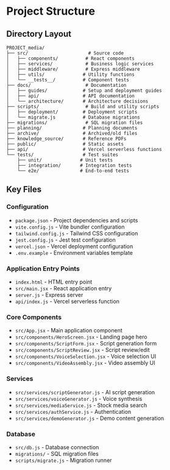 # Project Structure

## Directory Layout

```
PROJECT_media/
├── src/                      # Source code
│   ├── components/          # React components
│   ├── services/            # Business logic services
│   ├── middleware/          # Express middleware
│   ├── utils/              # Utility functions
│   └── __tests__/          # Component tests
├── docs/                    # Documentation
│   ├── guides/             # Setup and deployment guides
│   ├── api/                # API documentation
│   └── architecture/       # Architecture decisions
├── scripts/                 # Build and utility scripts
│   ├── deployment/         # Deployment scripts
│   └── migrate.js          # Database migrations
├── migrations/              # SQL migration files
├── planning/               # Planning documents
├── archive/                # Archived/old files
├── knowledge_source/       # Reference PDFs
├── public/                 # Static assets
├── api/                    # Vercel serverless functions
└── tests/                  # Test suites
    ├── unit/              # Unit tests
    ├── integration/       # Integration tests
    └── e2e/               # End-to-end tests
```

## Key Files

### Configuration
- `package.json` - Project dependencies and scripts
- `vite.config.js` - Vite bundler configuration
- `tailwind.config.js` - Tailwind CSS configuration
- `jest.config.js` - Jest test configuration
- `vercel.json` - Vercel deployment configuration
- `.env.example` - Environment variables template

### Application Entry Points
- `index.html` - HTML entry point
- `src/main.jsx` - React application entry
- `server.js` - Express server
- `api/index.js` - Vercel serverless function

### Core Components
- `src/App.jsx` - Main application component
- `src/components/HeroScreen.jsx` - Landing page hero
- `src/components/ScriptForm.jsx` - Script generation form
- `src/components/ScriptReview.jsx` - Script review/edit
- `src/components/VoiceSelection.jsx` - Voice selection UI
- `src/components/VideoAssembly.jsx` - Video assembly UI

### Services
- `src/services/scriptGenerator.js` - AI script generation
- `src/services/voiceGenerator.js` - Voice synthesis
- `src/services/mediaService.js` - Stock media search
- `src/services/authService.js` - Authentication
- `src/services/demoGenerator.js` - Demo content generation

### Database
- `src/db.js` - Database connection
- `migrations/` - SQL migration files
- `scripts/migrate.js` - Migration runner